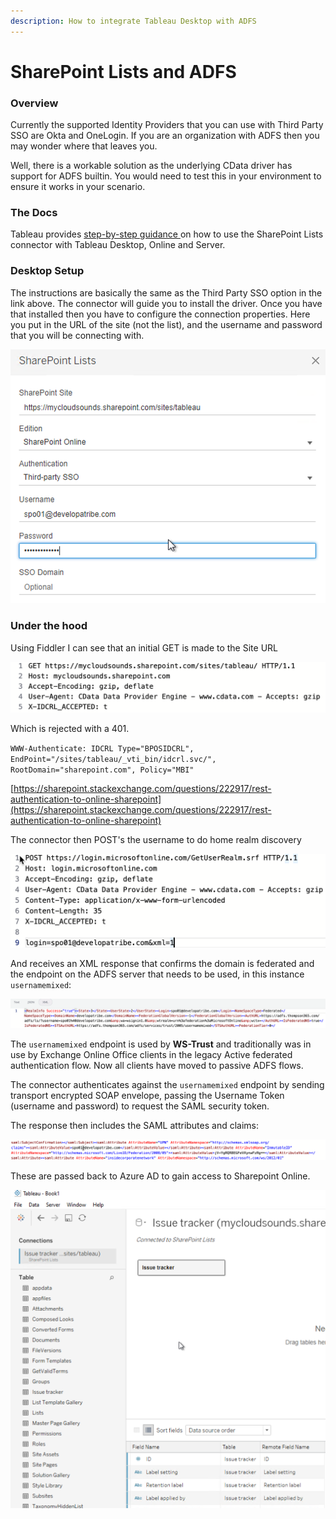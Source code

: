 ```yaml
---
description: How to integrate Tableau Desktop with ADFS
---
```


# SharePoint Lists and ADFS

### Overview

Currently the supported Identity Providers that you can use with Third Party SSO are Okta and OneLogin. If you are an organization with ADFS then you may wonder where that leaves you. 

Well, there is a workable solution as the underlying CData driver has support for ADFS builtin. You would need to test this in your environment to ensure it works in your scenario.

### The Docs

Tableau provides [step-by-step guidance ](https://help.tableau.com/current/pro/desktop/en-us/examples_sharepoint_lists.htm)on how to use the SharePoint Lists connector with Tableau Desktop, Online and Server.

### Desktop Setup

The instructions are basically the same as the Third Party SSO option in the link above. The connector will guide you to install the driver. Once you have that installed then you have to configure the connection properties. Here you put in the URL of the site \(not the list\), and the username and password that you will be connecting with.

![Connector properties](../.gitbook/assets/image%20%2864%29.png)

### Under the hood

Using Fiddler I can see that an initial GET is made to the Site URL 

![](../.gitbook/assets/image%20%2863%29.png)

Which is rejected with a 401.

`WWW-Authenticate: IDCRL Type="BPOSIDCRL", EndPoint="/sites/tableau/_vti_bin/idcrl.svc/", RootDomain="sharepoint.com", Policy="MBI"`

[https://sharepoint.stackexchange.com/questions/222917/rest-authentication-to-online-sharepoint](https://sharepoint.stackexchange.com/questions/222917/rest-authentication-to-online-sharepoint)

The connector then POST's the username to do home realm discovery

![](../.gitbook/assets/image%20%2858%29.png)

And receives an XML response that confirms the domain is federated and the endpoint on the ADFS server that needs to be used, in this instance `usernamemixed`:

![](../.gitbook/assets/image%20%2866%29.png)

The `usernamemixed` endpoint is used by **WS-Trust** and traditionally was in use by Exchange Online Office clients in the legacy Active federated authentication flow. Now all clients have moved to passive ADFS flows.

The connector authenticates against the `usernamemixed` endpoint by sending transport encrypted SOAP envelope, passing the Username Token \(username and password\) to request the SAML security token.

The response then includes the SAML attributes and claims:

![](../.gitbook/assets/image%20%2870%29.png)

 These are passed back to Azure AD to gain access to Sharepoint Online.

![BOOM!](../.gitbook/assets/image%20%2873%29.png)

